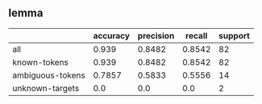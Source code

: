 
## lemma

|                  | accuracy | precision | recall | support |
|------------------|----------|-----------|--------|---------|
| all              | 0.939    | 0.8482    | 0.8542 | 82      |
| known-tokens     | 0.939    | 0.8482    | 0.8542 | 82      |
| ambiguous-tokens | 0.7857   | 0.5833    | 0.5556 | 14      |
| unknown-targets  | 0.0      | 0.0       | 0.0    | 2       |

